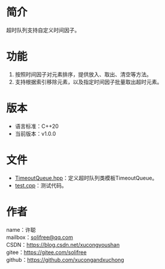 # 简介
超时队列支持自定义时间因子。

# 功能
1. 按照时间因子对元素排序，提供放入、取出、清空等方法。  
2. 支持根据索引移除元素，以及指定时间因子批量取出超时元素。

# 版本
* 语言标准：C++20
* 当前版本：v1.0.0

# 文件
* [TimeoutQueue.hpp](src/TimeoutQueue.hpp)：定义超时队列类模板TimeoutQueue。
* [test.cpp](test/test.cpp)：测试代码。

# 作者
name：许聪  
mailbox：solifree@qq.com  
CSDN：https://blog.csdn.net/xucongyoushan  
gitee：https://gitee.com/solifree  
github：https://github.com/xucongandxuchong
